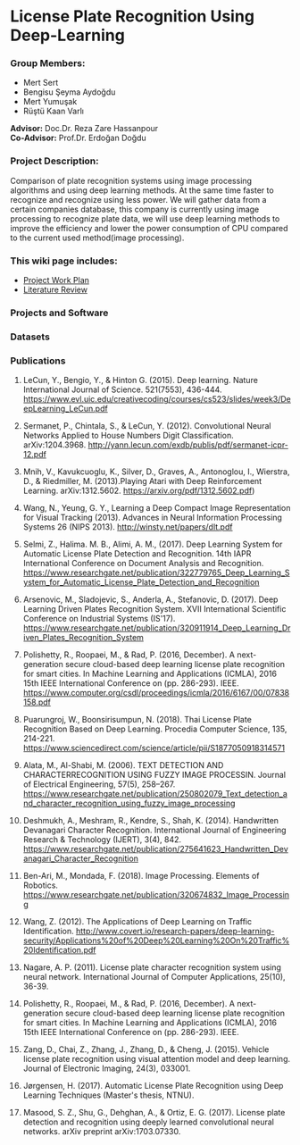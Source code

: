 # License Plate Recognition Using Deep-Learning
### Group Members:
* Mert Sert
* Bengisu Şeyma Aydoğdu
* Mert Yumuşak
* Rüştü Kaan Varlı

**Advisor:** Doc.Dr. Reza Zare Hassanpour <br>
**Co-Advisor:** Prof.Dr. Erdoğan Doğdu

###  Project Description:

Comparison of plate recognition systems using image processing algorithms and using deep learning methods. At the same time faster to recognize and recognize using less power. We will gather data from a certain companies database, this company is currently using image processing to recognize plate data, we will use deep learning methods to improve the efficiency and lower the power consumption of CPU compared to the current used method(image processing).

### This wiki page includes:
* [Project Work Plan](https://docs.google.com/spreadsheets/d/1Ffa1HwMdCqMHdenra2ThH0o4HozWeRREr93mRPA_vV0/edit#gid=0)
* [Literature Review](https://github.com/CankayaUniversity/ceng-407-408-License-Plate-Recognition-Using-Deep-Learning/blob/master/README.md)
### Projects and Software

### Datasets


### Publications
1. LeCun, Y., Bengio, Y., & Hinton G. (2015). Deep learning. Nature International Journal of Science. 521(7553), 436-444.
 https://www.evl.uic.edu/creativecoding/courses/cs523/slides/week3/DeepLearning_LeCun.pdf

1. Sermanet, P., Chintala, S., & LeCun, Y. (2012). Convolutional Neural Networks Applied to House Numbers Digit Classification. arXiv:1204.3968.
 http://yann.lecun.com/exdb/publis/pdf/sermanet-icpr-12.pdf

1. Mnih, V., Kavukcuoglu, K., Silver, D., Graves, A., Antonoglou, I., Wierstra, D., & Riedmiller, M. (2013).Playing Atari with Deep Reinforcement Learning. arXiv:1312.5602.
 https://arxiv.org/pdf/1312.5602.pdf)

1. Wang, N., Yeung, G. Y., Learning a Deep Compact Image Representation for Visual Tracking (2013). Advances in Neural Information Processing Systems 26 (NIPS 2013).
 http://winsty.net/papers/dlt.pdf

1. Selmi, Z., Halima. M. B., Alimi, A. M., (2017). Deep Learning System for Automatic License Plate Detection and Recognition. 14th IAPR International Conference on Document Analysis and Recognition.
 https://www.researchgate.net/publication/322779765_Deep_Learning_System_for_Automatic_License_Plate_Detection_and_Recognition

1. Arsenovic, M., Sladojevic, S., Anderla, A., Stefanovic, D. (2017). Deep Learning Driven Plates Recognition System. XVII International Scientific Conference on Industrial Systems (IS'17).
 https://www.researchgate.net/publication/320911914_Deep_Learning_Driven_Plates_Recognition_System

1. Polishetty, R., Roopaei, M., & Rad, P. (2016, December). A next-generation secure cloud-based deep learning license plate recognition for smart cities. In Machine Learning and Applications (ICMLA), 2016 15th IEEE International Conference on (pp. 286-293). IEEE.
 https://www.computer.org/csdl/proceedings/icmla/2016/6167/00/07838158.pdf

1. Puarungroj, W., Boonsirisumpun, N. (2018). Thai License Plate Recognition Based on Deep Learning. Procedia Computer Science, 135, 214-221.
 https://www.sciencedirect.com/science/article/pii/S1877050918314571

1. Alata, M., Al-Shabi, M. (2006). TEXT DETECTION AND CHARACTERRECOGNITION USING FUZZY IMAGE PROCESSIN. Journal of Electrical Engineering, 57(5), 258–267.
 https://www.researchgate.net/publication/250802079_Text_detection_and_character_recognition_using_fuzzy_image_processing

1. Deshmukh, A., Meshram, R., Kendre, S., Shah, K. (2014). Handwritten Devanagari Character Recognition. International Journal of Engineering Research & Technology (IJERT), 3(4), 842.
 https://www.researchgate.net/publication/275641623_Handwritten_Devanagari_Character_Recognition

1. Ben-Ari, M., Mondada, F. (2018). Image Processing. Elements of Robotics.
 https://www.researchgate.net/publication/320674832_Image_Processing

1. Wang, Z. (2012). The Applications of Deep Learning on Traffic Identification.
 http://www.covert.io/research-papers/deep-learning-security/Applications%20of%20Deep%20Learning%20On%20Traffic%20Identification.pdf

1. Nagare, A. P. (2011). License plate character recognition system using neural network. International Journal of Computer Applications, 25(10), 36-39.

1. Polishetty, R., Roopaei, M., & Rad, P. (2016, December). A next-generation secure cloud-based deep learning license plate recognition for smart cities. In Machine Learning and Applications (ICMLA), 2016 15th IEEE International Conference on (pp. 286-293). IEEE.

1. Zang, D., Chai, Z., Zhang, J., Zhang, D., & Cheng, J. (2015). Vehicle license plate recognition using visual attention model and deep learning. Journal of Electronic Imaging, 24(3), 033001.

1. Jørgensen, H. (2017). Automatic License Plate Recognition using Deep Learning Techniques (Master's thesis, NTNU).

1. Masood, S. Z., Shu, G., Dehghan, A., & Ortiz, E. G. (2017). License plate detection and recognition using deeply learned convolutional neural networks. arXiv preprint arXiv:1703.07330.
